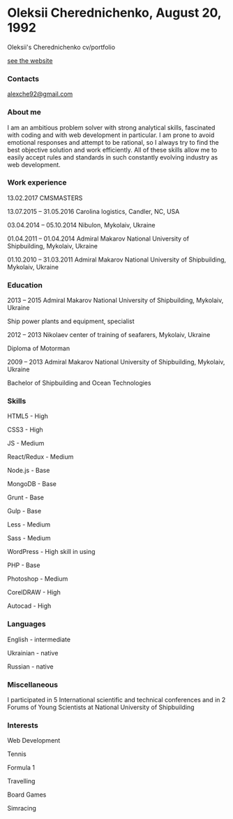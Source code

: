 # Oleksii Cherednichenko, August 20, 1992
Oleksii's Cherednichenko cv/portfolio

[see the website](https://seruf-che.github.io/cv-portfolio/)

### Contacts
alexche92@gmail.com

### About me
I am an ambitious problem solver with strong analytical skills, fascinated with coding and with web development in particular. I am prone to avoid emotional responses and attempt to be rational, so I always try to find the best objective solution and work efficiently. All of these skills allow me to easily accept rules and standards in such constantly evolving industry as web development.

### Work experience
13.02.2017 CMSMASTERS

13.07.2015 – 31.05.2016 Carolina logistics, Candler, NC, USA

03.04.2014 – 05.10.2014 Nibulon, Mykolaiv, Ukraine

01.04.2011 – 01.04.2014 Admiral Makarov National University of Shipbuilding, Mykolaiv, Ukraine

01.10.2010 – 31.03.2011 Admiral Makarov National University of Shipbuilding, Mykolaiv, Ukraine


### Education
2013 – 2015 Admiral Makarov National University of Shipbuilding, Mykolaiv, Ukraine

Ship power plants and equipment, specialist


2012 – 2013 Nikolaev center of training of seafarers, Mykolaiv, Ukraine

Diploma of Motorman


2009 – 2013 Admiral Makarov National University of Shipbuilding, Mykolaiv, Ukraine

Bachelor of Shipbuilding and Ocean Technologies

### Skills
HTML5 - High

CSS3 - High

JS - Medium

React/Redux - Medium

Node.js - Base

MongoDB - Base

Grunt - Base

Gulp - Base

Less - Medium

Sass - Medium

WordPress - High skill in using

PHP - Base

Photoshop - Medium

CorelDRAW - High

Autocad - High

### Languages
English - intermediate

Ukrainian - native

Russian - native


### Miscellaneous
I participated in 5 International scientific and technical conferences and in 2 Forums of Young Scientists at National University of Shipbuilding

### Interests
Web Development

Tennis

Formula 1

Travelling

Board Games

Simracing